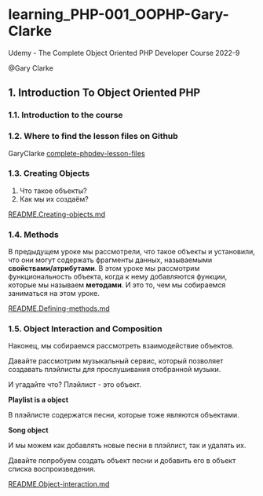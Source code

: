 # learning_PHP-001_OOPHP-Gary-Clarke
Udemy - The Complete Object Oriented PHP Developer Course 2022-9

@Gary Clarke

## 1. Introduction To Object Oriented PHP

### 1.1. Introduction to the course
### 1.2. Where to find the lesson files on Github
GaryClarke [complete-phpdev-lesson-files](https://github.com/GaryClarke/complete-phpdev-lesson-files)
### 1.3. Creating Objects

1. Что такое объекты?
2. Как мы их создаём?

[README.Creating-objects.md](chapter1%2FREADME.Creating-objects.md)

### 1.4. Methods

В предыдущем уроке мы рассмотрели, что такое объекты и установили, что они могут содержать фрагменты данных, называемыми **свойствами/атрибутами**.
В этом уроке мы рассмотрим функциональность объекта, когда к нему добавляются функции, которые мы называем **методами**.
И это то, чем мы собираемся заниматься на этом уроке.

[README.Defining-methods.md](chapter1%2FREADME.Defining-methods.md)

### 1.5. Object Interaction and Composition

Наконец, мы собираемся рассмотреть взаимодействие объектов.

Давайте рассмотрим музыкальный сервис, который позволяет создавать плэйлисты для прослушивания отобранной музыки.

И угадайте что? Плэйлист - это объект.

**Playlist is a object**

В плэйлисте содержатся песни, которые тоже являются объектами.

**Song object**

И мы можем как добавлять новые песни в плэйлист, так и удалять их.

Давайте попробуем создать объект песни и добавить его в объект списка воспроизведения.

[README.Object-interaction.md](chapter1%2FREADME.Object-interaction.md)